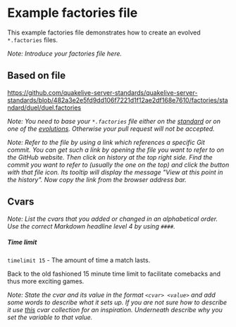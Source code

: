 # Example factories file

This example factories file demonstrates how to create an evolved `*.factories` files.

*Note: Introduce your factories file here.*

## Based on file

https://github.com/quakelive-server-standards/quakelive-server-standards/blob/482a3e2e5fd9dd106f7221d1f12ae2df168e7610/factories/standard/duel/duel.factories

*Note: You need to base your `*.factories` file either on the [standard](https://github.com/quakelive-server-standards/quakelive-server-standards/tree/master/factories/standard) or on one of the [evolutions](https://github.com/quakelive-server-standards/quakelive-server-standards/tree/master/factories/evolved). Otherwise your pull request will not be accepted.*

*Note: Refer to the file by using a link which references a specific Git commit. You can get such a link by opening the file you want to refer to on the GitHub website. Then click on history at the top right side. Find the commit you want to refer to (usually the one on the top) and click the button with that file icon. Its tooltip will display the message "View at this point in the history". Now copy the link from the browser address bar.*

## Cvars

*Note: List the cvars that you added or changed in an alphabetical order. Use the correct Markdown headline level 4 by using `####`.*

##### Time limit

`timelimit 15` - The amount of time a match lasts.

Back to the old fashioned 15 minute time limit to facilitate comebacks and thus more exciting games.

*Note: State the cvar and its value in the format `<cvar> <value>` and add some words to describe what it sets up. If you are not sure how to describe it use [this](http://www.regurge.at/ql/) cvar collection for an inspiration. Underneath describe why you set the variable to that value.*